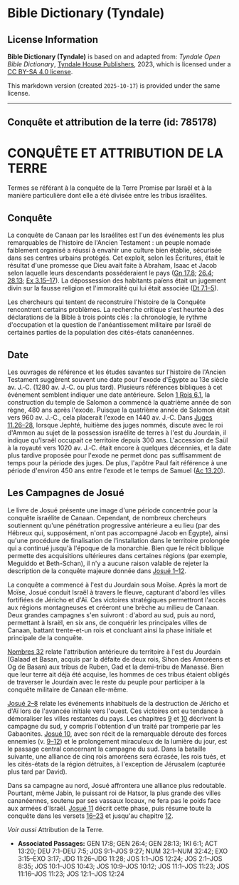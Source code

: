 # Bible Dictionary (Tyndale)

## License Information

**Bible Dictionary (Tyndale)** is based on and adapted from: _Tyndale Open Bible Dictionary_, [Tyndale House Publishers](https://tyndaleopenresources.com/), 2023, which is licensed under a [CC BY-SA 4.0 license](https://creativecommons.org/licenses/by-sa/4.0/legalcode.en).

This markdown version (created `2025-10-17`) is provided under the same license.



--------------------------------

## Conquête et attribution de la terre (id: 785178)

CONQUÊTE ET ATTRIBUTION DE LA TERRE
===================================

Termes se référant à la conquête de la Terre Promise par Israël et à la manière particulière dont elle a été divisée entre les tribus israélites.

Conquête
--------

La conquête de Canaan par les Israélites est l'un des événements les plus remarquables de l'histoire de l'Ancien Testament : un peuple nomade faiblement organisé a réussi à envahir une culture bien établie, sécurisée dans ses centres urbains protégés. Cet exploit, selon les Écritures, était le résultat d'une promesse que Dieu avait faite à Abraham, Isaac et Jacob selon laquelle leurs descendants posséderaient le pays ([Gn 17\.8](https://ref.ly/Gen17:8); [26\.4](https://ref.ly/Gen26:4); [28\.13](https://ref.ly/Gen28:13); [Ex 3\.15–17](https://ref.ly/Exod3:15-Exod3:17)). La dépossession des habitants païens était un jugement divin sur la fausse religion et l'immoralité qui lui était associée ([Dt 7\.1–5](https://ref.ly/Deut7:1-Deut7:5)).

Les chercheurs qui tentent de reconstruire l'histoire de la Conquête rencontrent certains problèmes. La recherche critique s'est heurtée à des déclarations de la Bible à trois points clés : la chronologie, le rythme d'occupation et la question de l'anéantissement militaire par Israël de certaines parties de la population des cités\-états cananéennes.

Date
----

Les ouvrages de référence et les études savantes sur l'histoire de l'Ancien Testament suggèrent souvent une date pour l'exode d'Égypte au 13e siècle av. J.‑C. (1280 av. J.‑C. ou plus tard). Plusieurs références bibliques à cet événement semblent indiquer une date antérieure. Selon [1 Rois 6\.1](https://ref.ly/1Kgs6:1), la construction du temple de Salomon a commencé la quatrième année de son règne, 480 ans après l'exode. Puisque la quatrième année de Salomon était vers 960 av. J.‑C., cela placerait l'exode en 1440 av. J.‑C. Dans [Juges 11\.26–28](https://ref.ly/Judg11:26-Judg11:28), lorsque Jephté, huitième des juges nommés, discute avec le roi d'Ammon au sujet de la possession israélite de terres à l'est du Jourdain, il indique qu'Israël occupait ce territoire depuis 300 ans. L'accession de Saül à la royauté vers 1020 av. J.‑C. était encore à quelques décennies, et la date plus tardive proposée pour l'exode ne permet donc pas suffisamment de temps pour la période des juges. De plus, l'apôtre Paul fait référence à une période d'environ 450 ans entre l'exode et le temps de Samuel ([Ac 13\.20](https://ref.ly/Acts13:20)).

Les Campagnes de Josué
----------------------

Le livre de Josué présente une image d'une période concentrée pour la conquête israélite de Canaan. Cependant, de nombreux chercheurs soutiennent qu'une pénétration progressive antérieure a eu lieu (par des Hébreux qui, supposément, n'ont pas accompagné Jacob en Égypte), ainsi qu'une procédure de finalisation de l'installation dans le territoire prolongée qui a continué jusqu'à l'époque de la monarchie. Bien que le récit biblique permette des acquisitions ultérieures dans certaines régions (par exemple, Meguiddo et Beth\-Schan), il n'y a aucune raison valable de rejeter la description de la conquête majeure donnée dans [Josué 1–12](https://ref.ly/Josh1:1-Josh12:24).

La conquête a commencé à l'est du Jourdain sous Moïse. Après la mort de Moïse, Josué conduit Israël à travers le fleuve, capturant d'abord les villes fortifiées de Jéricho et d'Aï. Ces victoires stratégiques permettront l'accès aux régions montagneuses et créeront une brèche au milieu de Canaan. Deux grandes campagnes s'en suivront : d'abord au sud, puis au nord, permettant à Israël, en six ans, de conquérir les principales villes de Canaan, battant trente\-et\-un rois et concluant ainsi la phase initiale et principale de la conquête.

[Nombres 32](https://ref.ly/Num32:1-Num32:42) relate l'attribution antérieure du territoire à l'est du Jourdain (Galaad et Basan, acquis par la défaite de deux rois, Sihon des Amoréens et Og de Basan) aux tribus de Ruben, Gad et la demi\-tribu de Manassé. Bien que leur terre ait déjà été acquise, les hommes de ces tribus étaient obligés de traverser le Jourdain avec le reste du peuple pour participer à la conquête militaire de Canaan elle\-même.

[Josué 2–8](https://ref.ly/Josh2:1-Josh8:35) relate les événements inhabituels de la destruction de Jéricho et d'Aï lors de l'avancée initiale vers l'ouest. Ces victoires ont eu tendance à démoraliser les villes restantes du pays. Les chapitres [9](https://ref.ly/Josh9:1-Josh9:27) et [10](https://ref.ly/Josh10:1-Josh10:43) décrivent la campagne du sud, y compris l'obtention d'un traité par tromperie par les Gabaonites. [Josué 10](https://ref.ly/Josh10:1-Josh10:43), avec son récit de la remarquable déroute des forces ennemies (v. [9–12](https://ref.ly/Josh10:9-Josh10:12)) et le prolongement miraculeux de la lumière du jour, est le passage central concernant la campagne du sud. Dans la bataille suivante, une alliance de cinq rois amoréens sera écrasée, les rois tués, et les cités\-états de la région détruites, à l'exception de Jérusalem (capturée plus tard par David).

Dans sa campagne au nord, Josué affrontera une alliance plus redoutable. Pourtant, même Jabin, le puissant roi de Hatsor, la plus grande des villes cananéennes, soutenu par ses vassaux locaux, ne fera pas le poids face aux armées d'Israël. [Josué 11](https://ref.ly/Josh11:1-Josh11:23) décrit cette phase, puis résume toute la conquête dans les versets [16–23](https://ref.ly/Josh11:16-Josh11:23) et jusqu'au chapitre [12](https://ref.ly/Josh12:1-Josh12:24).

*Voir aussi* Attribution de la Terre.

* **Associated Passages:** GEN 17:8; GEN 26:4; GEN 28:13; 1KI 6:1; ACT 13:20; DEU 7:1–DEU 7:5; JOS 9:1–JOS 9:27; NUM 32:1–NUM 32:42; EXO 3:15–EXO 3:17; JDG 11:26–JDG 11:28; JOS 1:1–JOS 12:24; JOS 2:1–JOS 8:35; JOS 10:1–JOS 10:43; JOS 10:9–JOS 10:12; JOS 11:1–JOS 11:23; JOS 11:16–JOS 11:23; JOS 12:1–JOS 12:24

